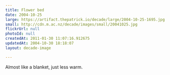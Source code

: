 ```yaml
---
title: Flower bed
date: 2004-10-25
large: https://artifact.thepatrick.io/decade/large/2004-10-25-1695.jpg
small: http://cdn.m.ac.nz/decade/images/small/20041025.jpg
flickrUrl: null
photoId: null
createdAt: 2011-01-30 11:07:16.912675
updatedAt: 2004-10-30 18:18:07
layout: decade-image

---
```

Almost like a blanket, just less warm.
